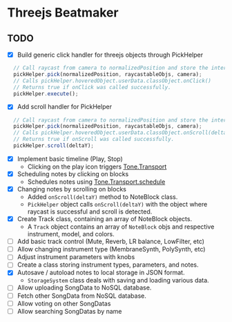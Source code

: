 # Threejs Beatmaker

## TODO
- [x] Build generic click handler for threejs objects through PickHelper
```javascript
  // Call raycast from camera to normalizedPosition and store the intersected object to pickHelper.hoveredObject
  pickHelper.pick(normalizedPosition, raycastableObjs, camera);
  // Calls pickHelper.hoveredObject.userData.classObject.onClick() 
  // Returns true if onClick was called successfully.
  pickHelper.execute();
```
- [x] Add scroll handler for PickHelper
```javascript
  // Call raycast from camera to normalizedPosition and store the intersected object to pickHelper.hoveredObject
  pickHelper.pick(normalizedPosition, raycastableObjs, camera);
  // Calls pickHelper.hoveredObject.userData.classObject.onScroll(deltaY) 
  // Returns true if onScroll was called successfully.
  pickHelper.scroll(deltaY);
  ```
- [x] Implement basic timeline (Play, Stop)
    * Clicking on the play icon triggers [Tone.Transport](https://tonejs.github.io/docs/13.8.25/Transport)
- [x] Scheduling notes by clicking on blocks
    * Schedules notes using [Tone.Transport.schedule](https://tonejs.github.io/docs/13.8.25/Transport)
- [x] Changing notes by scrolling on blocks
    * Added `onScroll(deltaY)` method to NoteBlock class.
    * `PickHelper` object calls `onScroll(deltaY)` with the object where raycast is successful and scroll is detected.
- [x] Create Track class, containing an array of NoteBlock objects.
    * A `Track` object contains an array of `NoteBlock` objs and respective instrument, model, and colors.
- [ ] Add basic track control (Mute, Reverb, LR balance, LowFilter, etc)
- [ ] Allow changing instrument type (MembraneSynth, PolySynth, etc)
- [ ] Adjust instrument parameters with knobs
- [ ] Create a class storing instrument types, parameters, and notes.
- [x] Autosave / autoload notes to local storage in JSON format.
    * `StorageSystem` class deals with saving and loading various data.
- [ ] Allow uploading SongData to NoSQL database.
- [ ] Fetch other SongData from NoSQL database.
- [ ] Allow voting on other SongDatas
- [ ] Allow searching SongDatas by name